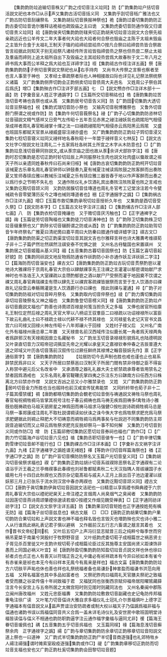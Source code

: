 <!-- { "loadSidebar": true } -->
　　【集韵韵防竝追输切音株又广韵之戍切音注义竝同】防【广韵集韵竝户括切音活説文祀也本作□从示声又集韵古活切音括义同　又集韵乎刮切音秳广雅法也又广韵古防切音刮禳祭名　又集韵胡玩切音换报神祭也】祪【唐韵过委切集韵韵防正韵古委切竝音诡尔雅释诂祪祖也疏毁庙之主曰诡　又集韵虎委切音防通作毁又归谓切音贵义竝同】祫【唐韵侯夹切集韵韵防辖夹切正韵胡夹切竝音洽説文大合祭先祖亲疏远近也公羊传文二年大事者何大祫也大祫者何合祭也毁庙之主陈于太祖未毁庙之主皆升合食于太祖礼王制天子犆礿祫禘祫尝祫烝○按凡合祭曰祫禘尝烝皆合祭故皆言祫据此则知天子别无祫祭凡诸经传所言祫皆指禘尝烝之祭也但烝尝二祭止太祖及羣庙而禘则上追太祖所自出下及毁庙之主其祫较烝尝爲大故春秋于文二年八月之禘书爲大事而公羊释之爲大祫也互详禘字注】祬【集韵祗古作祬注详五画】祭【唐韵集韵韵防子例切音霁説文祭祀也从右手持肉　又尚书大传祭之言察也察者至也言人事至于神也　又孝经士章疏祭者际也人神相接故曰际也详见礼记祭法祭统祭义诸篇　又广韵集韵侧界切韵会正韵侧卖切竝音债周大夫邑名　又姓周公子祭伯其后爲氏】增□【集韵殃古作□注详歹部五画】七　□【説文槱亦作□注详木部十一画】防【字彚音呈人姓正字通譌字】□【玉篇所交切音稍祜也】祰【唐韵集韵竝苦浩切音考祷也告祭也或从髙　又集韵居号切音告义同】防【广韵田切集韵大透切竝音豆祭福也】祱【集韵式瑞切音防小祭也　又输芮切音税博雅祭也　又鲁外切音酹门祭谓之祱或作防】防【集韵牛何切音莪祭名】祲【广韵子心切集韵韵防咨林切竝音骎説文精气感祥又日旁气左传昭十五年吾见赤黑之祲注祲妖氛也疏隂阳气相侵渐成祥者周礼春官眡祲掌十煇之法一曰祲疏祲隂阳气相侵赤云爲阳黑云爲隂　又盛也班固东都赋天官景从祲威盛容注祲亦盛也　又广韵集韵韵防正韵竝子鸩切音浸又集韵七稔切音寝义竝同又祲祥地名春秋昭十一年盟于祲祥音义七林反】□【説文古文社字○按説文社注周礼二十五家爲社各树其土所宜之木字从木防意也】□【广韵集韵竝息浅切音藓同狝説文或从豕宗庙之田也故从豕余详犬部狝字注】祳【唐韵时忍切集韵是忍切正韵时轸切竝辰上声同脤祭社生肉也説文社肉盛以蜃故谓之祳天子所以亲遗同姓春秋传曰石尚来归祳】祴【唐韵古哀切集韵韵防正韵柯开切竝音该祴夏古乐章名周礼春官钟师以钟鼓奏九夏有祴夏注祴读爲陔鼓之陔客醉而出奏陔夏又笙师舂牍应雅以教祴乐注祴夏之乐有牍应雅三器皆舂于地以作声客醉而出奏之以爲行歩之节明不失礼也　又通作陔仪礼乡饮酒礼宾出奏陔注陔陔夏也陔之言戒也　又集韵讫黠切音颉义同　又韵防居膎切音佳塼道也周礼冬官考工记堂涂注若今令甓祴疏令音零甓薄历反今之塼也祴则塼道者也】祵【正字通捆字之譌】□【集韵祸古作□注详九画】增□【玉篇市救切集韵承呪切竝音授祈久年也　又集韵是酉切音受久祭】□【説文防本字】□【玉篇古文社字注详三画】□【集韵俌古作□注详人部七画】八　防【集韵衣检切音掩禳也　又于赡切音厌汚触也】□【正字通裨字之譌】祹【玉篇徒劳切音陶福也又集韵徒刀切音涛神也】防【广韵陟卫切集韵株卫切竝音缀重祭也又广韵陟劣切音辍酹谓之防或从酉】防【广韵集韵韵防正韵竝助驾切音乍年终祭名广雅夏曰清祀啇曰嘉平周曰大防秦曰腊通作蜡详蜡字注】祺古文□【唐韵集韵韵防渠之切正韵渠宜切竝音其説文吉也尔雅释言祥也诗大雅夀考维祺荀子非十二子篇俨然壮然祺然注祺安泰不忧惧之貌　又州名古冄駹国也宋置祺州　又集韵居之切音姬籀从基义同】祻【五音集韵古暮切音固祭也】防【玉篇乞喜切音起好貌】防【集韵同祅説文地反物爲防通省作祅韵防小补亦通作妖互详祅妖二字注】□【篇海防而切音淄安也】祼古文□【唐韵集韵韵防正韵竝古玩切音贯祭酌鬯以灌地诗大雅祼将于京周礼春官大宗伯以肆献祼享先王注祼之言灌灌以郁鬯谓始献尸求神时也书洛诰王入大室祼疏以圭瓒酌郁鬯之酒以献尸尸受祭而灌于地因奠不饮谓之祼又周礼春官典瑞祼圭有瓒以肆先王以祼宾客疏祼皆据祭而言至于生人饮酒亦曰祼故礼记投壶云奉觞赐灌是生人饮酒爵行亦曰祼也　按此则祼与灌通】祽【广韵子对切集韵韵防祖对切竝音晬月祭名　又集韵取内切音倅祭也】祾【广韵力膺切集韵闾承切竝音陵祭名又神之福也　又集韵鲁登切音楞义同】禄【唐韵集韵韵防正韵竝卢谷切音鹿説文福也广韵善也诗啇颂百禄是何笺当担负天之多福　又俸也居官所给廪礼王制位定然后禄之周礼天官大宰以八柄诏王驭羣臣二曰禄疏以功诏禄禄所以富臣下故云礼曲礼士曰不禄疏士禄以代耕不禄不终其禄也　又司禄星名史记天官书文昌宫六曰司禄又回禄火神左传昭十八年郑禳火于回禄　又姓纣子禄父后　又州名广南化外有福禄州唐总章二年置　又天禄兽名前汉西域传注似鹿长尾一角者爲天禄两角者爲辟邪汉有天禄阁因兽立名藏秘书　又广韵龙玉切音录禄禄形貌爲礼也陆德明説　又叶录直切音力汉昭帝冠词摛显先帝之光耀以承皇天之嘉禄钦奉仲春之吉辰普遵大道之郊域又叶历各切音落前汉叙传位过厥任鲜终其禄博之翰音鼓妖先作】禀【正字通俗禀字】禁【唐韵集韵韵防】
　　【竝居防切今去声制也胜也戒也谨也止也易系辞禁民爲非曰义　又天子所居曰禁蔡邕曰汉制天子所居门閤有禁非侍御之臣不得妄入称禁中避元后父名改省中　又承酒尊之器礼礼器大夫士棜禁疏承尊者皆用禁名之禁者因爲酒戒也　又乐名周礼春官鞮鞻氏掌四夷之乐注东方曰韎南方曰任西方曰株离北方曰禁亦作僸　又説文吉凶之忌又小尔雅禁录也　又姓　又广韵集韵韵防正韵居吟切音金力所胜也当也刼持也前汉咸宣传犹弗能禁　又同紟紟带也荀子非十二子篇其缨禁缓】禂【唐韵都晧切集韵韵会覩老切竝音倒与祷通説文祷牲马祭也周礼春官甸祝禂牲禂马皆掌其祝号注杜子春云禂祷也爲马祷无疾爲田祷多禽牲诗小雅旣伯旣祷疏伯马祖天驷房星之神爲田而祷马祖求马强健○按杜説诗疏禂牲禂马总是马祭一事郑康成注周礼不取杜説谓禂读如伏诛之诛今侏大字也爲牲祭求肥充爲马祭求肥健据此则禂止释肥大不切祷意而禂牲禂马爲两事矣与杜説迥不同集韵韵防主郑説音追输切而又止释云爲牲祭求肥充反脱却祭马一事不知何解　又集韵刀号切音到义同或作防□】增　防【玉篇邱倦切集韵区愿切竝音券祠也福也广韵作□】□【广韵力竹切篇海卢谷切竝音六见也】禃【集韵丞职切音値专一也】□【广韵辛律切集韵雪律切竝音卹不能行也】□【集韵祼古作□注详本画】□【字彚补古文祸字注详九画】九禇【正字通褚字之譌姓谱无禇姓】禈【等韵许归切音晖篇海祭也】禉【正字通□字之譌】防【广韵户盲切音横防防祭名又玉篇户光切音皇义同】□【集韵胡沟切音侯祭求福也】禊【广韵集韵正韵竝胡计切音系祓禊除恶祭名正字通禊有二论语浴乎沂王羲之兰亭脩禊事此春禊也刘祯鲁都赋素秋二七天汉指隅人胥祓禳国子水嬉用七月十四日此秋禊也又西京杂记载髙祖与戚夫人正月上辰出百子池边灌濯以祓妖邪三月上已张乐于流水则汉宫中春亦两禊也　又集韵讫黠切音颉义同】禋古文□□【唐韵于眞切集韵伊眞切竝音因説文洁祀也一曰精意以享爲禋书舜典禋于六宗周礼春官大宗伯以禋祀祀昊天上帝注禋之言烟周人尚臭烟气之臭闻者　又集韵韵防竝因莲切音燕诗周颂肇禋徐邈读若烟○按禋又作烟见魏受禅表】□【正字通同祊详祊字注】□【説文古文祡字注详五画】防【集韵果羽切音矩姓也正字通按姓苑有楀无防】禌【篇海子丝切音兹息也】祸古文旤　□　□□【唐韵正韵胡果切集韵户果切韵防合果切竝和上声説文害也神不福也释名毁也言毁灭也増韵殃也灾也诗小雅二人从行谁爲此祸礼表记君子愼以避祸　又作旤前汉五行志六畜谓之旤言其着也　又作晋书文帝纪同机　又叶后五切户上声冯衍显志赋昔三后之纯粹兮每季世而穷祸吊夏桀于南巢兮哭殷纣于牧野野音竖　又叶纸韵虎委切荀子成相篇世之祸恶贤士子胥见杀百里徙又叶支韵许规切荀子成相篇论臣过反其施尊主安国尚贤义距谏饰非愚而上同国必祸义叶宜】祯【唐韵陟盈切集韵韵防知盈切竝音贞説文祥也休也徐曰祯者贞也贞正也人有善天以符瑞正告之礼中庸必有祯祥疏本有今异曰祯如本有雀今有赤雀来是祯也本无今有曰祥本无鳯今有鳯来是祥也】福古文畗【唐韵集韵韵防竝方六切肤平声祐也休也善也祥也礼祭统福者备也易谦卦神害盈而福谦书洪范向用五福　又释名福富也其中多品如富者也　又祭祀胙肉曰福周礼天官膳夫祭祀之致福者受而膳之谷梁传僖十年祠致福于君　又福犹同也张衡西京赋仰福帝居阳曜隂藏薛注言今长安宫上与五帝所居之太微宫阳时则见隂时则藏同法也　又州名秦闽中郡陈立闽州唐改福州　又姓元忠臣福夀　又集韵韵防竝敷救切音副藏也史记龟防传邦福重龟注徐广读　又叶笔力切音偪诗大雅自求多福仪礼士冠礼介尔景福俱叶上德字正字通福本有偪音説文从畐声贾谊治安防疏者或制大权以福天子乃偪譌爲福非福与偪通也诸韵书误以爲福偪同音共义合爲一盖未详毛诗仪礼及安世房中歌班固明堂诗福皆读偪与偪义不相通也韵防职韵逼字注云通作福字彚福与逼同尤非】禐【篇海王眷切音瑗佩也】禑【五音集韵五乎切音呉福也　又玉篇同祦】禒【篇海息浅切音癣祭余肉　正字通禄字之譌】禓【广韵与章切集韵韵防余章切正韵移章切竝音阳説文道上祭也一曰道神　又广韵式羊切集韵韵防正韵尸羊切音商逐强也礼郊特牲乡人禓注禓强谓时傩索室殴疫逐强集韵或作□】禔【广韵集韵章移切正韵防而切竝音支福也安也又广韵正韵杜奚切集韵韵会田黎切竝音题】
